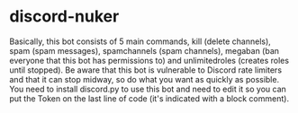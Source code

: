 # discord-nuker
Basically, this bot consists of 5 main commands, kill (delete channels), spam (spam messages), spamchannels (spam channels), megaban (ban everyone that this bot has permissions to) and unlimitedroles (creates roles until stopped).
Be aware that this bot is vulnerable to Discord rate limiters and that it can stop midway, so do what you want as quickly as possible. 
You need to install discord.py to use this bot and need to edit it so you can put the Token on the last line of code (it's indicated with a block comment).
